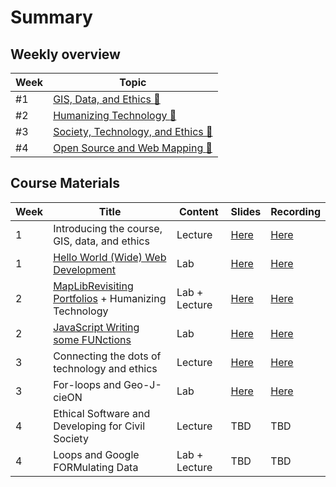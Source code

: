 # Summary

## Weekly overview

|Week|Topic|
|----|-----|
|#1|[GIS, Data, and Ethics :link:](week01.md)|
|#2|[Humanizing Technology :link:](week02.md)|
|#3|[Society, Technology, and Ethics :link:](week03.md)
|#4|[Open Source and Web Mapping :link:](week04.md)

## Course Materials

|Week | Title | Content | Slides | Recording |
|-----|-------|------|--------|-----------|
|1|Introducing the course, GIS, data, and ethics|Lecture|[Here](../materials/AA191_S_W1_Lecture_1.pdf)|[Here](https://ucla.zoom.us/rec/share/TV69qIft5rKJmABxoKu2kWGD6mHFkBU7ppcQtyK6zHjftBn0uhHF9mJ10CBDCoAj.30gAp3rFCUQxYxLq)|
|1|[Hello World (Wide) Web Development](../labs/week1/index.md)|Lab|[Here](../materials/AA191_S_W1_Lab_1.pdf)|[Here](https://ucla.zoom.us/rec/share/8tyH5bHym3CzJiTKWcjrHKbBI_hRl-tt9mc6LCfD252UyugQaZgiFrptWEFTSIwv.ZdBbHsWZAX40vV-q)|
|2|[MapLibRevisiting Portfolios](../labs/week2/lab1more.md) + Humanizing Technology|Lab + Lecture|[Here](../materials/AA191_S_W2_Lecture_2.pdf)|[Here](https://ucla.zoom.us/rec/share/yDSPnMa0DrP-aBh7fUtCwfVQvG3joa-lk2VuS_u985XuTYUKCUgfN9VBVPII1TP8.JFOlATOhK0whrXgo)
|2|[JavaScript Writing some FUNctions](../labs/week2/index.md)|Lab|[Here](../materials/AA191_S_W2_Lab_2.pdf)|[Here](https://ucla.zoom.us/rec/share/8IMfEsCA9Z_BN1nsuntdmxr-BP9_pktuAwHIyIQQD583rn_WiZyaw-8f3F6S_W92.7wTnMYxLniD4rXi-)
|3|Connecting the dots of technology and ethics|Lecture|[Here](../materials/AA191_S_W3_Lecture_3.pdf)|[Here](https://ucla.zoom.us/rec/share/TV69qIft5rKJmABxoKu2kWGD6mHFkBU7ppcQtyK6zHjftBn0uhHF9mJ10CBDCoAj.30gAp3rFCUQxYxLq)|
|3|For-loops and Geo-J-cieON|Lab|[Here](../materials/AA191_S_W3_Lab_3.pdf)|[Here](https://ucla.zoom.us/rec/share/BJFW9f5FejtHmfVDjka_hQ5rPPOEqdjgx3xEsY5P2-j6YBUGjrt4wFELoUF2Ud7Z.oF34elNLkQUIfe9I)|
|4|Ethical Software and Developing for Civil Society|Lecture|TBD|TBD|
|4|Loops and Google FORMulating Data|Lab + Lecture|TBD|TBD|

